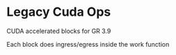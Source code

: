 # Legacy Cuda Ops

CUDA accelerated blocks for GR 3.9

Each block does ingress/egress inside the work function